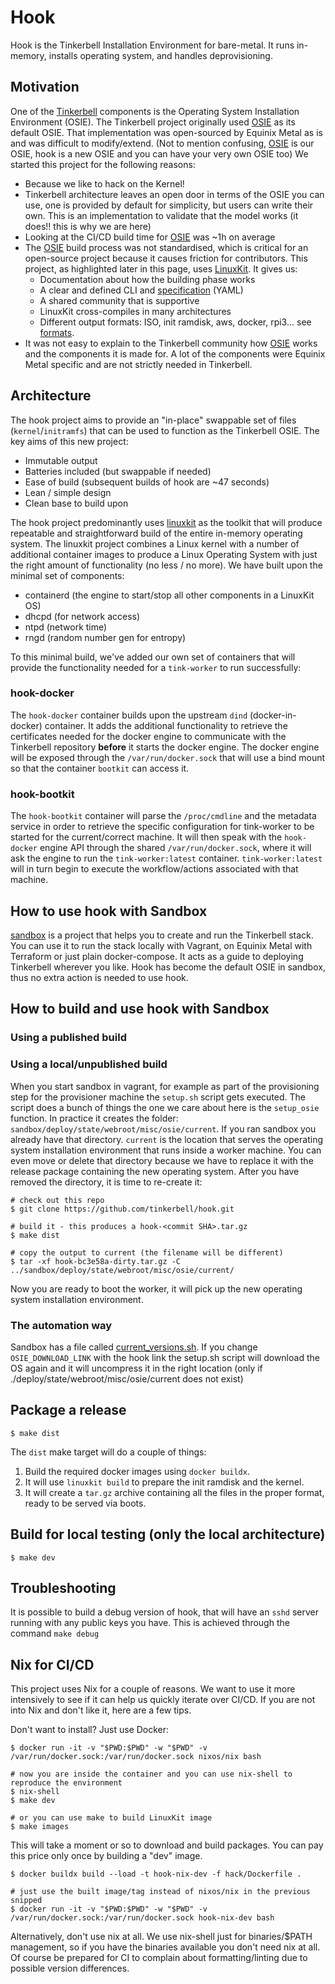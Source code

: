 # Hook

Hook is the Tinkerbell Installation Environment for bare-metal.
It runs in-memory, installs operating system, and handles deprovisioning.

## Motivation

One of the [Tinkerbell] components is the Operating System Installation Environment (OSIE).
The Tinkerbell project originally used [OSIE] as its default OSIE.
That implementation was open-sourced by Equinix Metal as is and was difficult to modify/extend.
(Not to mention confusing, [OSIE] is our OSIE, hook is a new OSIE and you can have your very own OSIE too)
We started this project for the following reasons:

- Because we like to hack on the Kernel!
- Tinkerbell architecture leaves an open door in terms of the OSIE you can use, one is provided by default for simplicity, but users can write their own.
  This is an implementation to validate that the model works (it does!! this is why we are here)
- Looking at the CI/CD build time for [OSIE] was ~1h on average
- The [OSIE] build process was not standardised, which is critical for an open-source project because it causes friction for contributors.
  This project, as highlighted later in this page, uses [LinuxKit].
  It gives us:
  - Documentation about how the building phase works
  - A clear and defined CLI and [specification] (YAML)
  - A shared community that is supportive
  - LinuxKit cross-compiles in many architectures
  - Different output formats: ISO, init ramdisk, aws, docker, rpi3... see [formats].
- It was not easy to explain to the Tinkerbell community how [OSIE] works and the components it is made for.
  A lot of the components were Equinix Metal specific and are not strictly needed in Tinkerbell.

## Architecture

The hook project aims to provide an "in-place" swappable set of files (`kernel`/`initramfs`) that can be used to function as the Tinkerbell OSIE.
The key aims of this new project:

- Immutable output
- Batteries included (but swappable if needed)
- Ease of build (subsequent builds of hook are ~47 seconds)
- Lean / simple design
- Clean base to build upon

The hook project predominantly uses [linuxkit] as the toolkit that will produce repeatable and straightforward build of the entire in-memory operating system.
The linuxkit project combines a Linux kernel with a number of additional container images to produce a Linux Operating System with just the right amount of functionality (no less / no more).
We have built upon the minimal set of components:

- containerd (the engine to start/stop all other components in a LinuxKit OS)
- dhcpd (for network access)
- ntpd (network time)
- rngd (random number gen for entropy)

To this minimal build, we've added our own set of containers that will provide the functionality needed for a `tink-worker` to run successfully:

### hook-docker

The `hook-docker` container builds upon the upstream `dind` (docker-in-docker) container.
It adds the additional functionality to retrieve the certificates needed for the docker engine to communicate with the Tinkerbell repository **before** it starts the docker engine.
The docker engine will be exposed through the `/var/run/docker.sock` that will use a bind mount so that the container `bootkit` can access it.

### hook-bootkit

The `hook-bootkit` container will parse the `/proc/cmdline` and the metadata service in order to retrieve the specific configuration for tink-worker to be started for the current/correct machine.
It will then speak with the `hook-docker` engine API through the shared `/var/run/docker.sock`, where it will ask the engine to run the `tink-worker:latest` container.
`tink-worker:latest` will in turn begin to execute the workflow/actions associated with that machine.

## How to use hook with Sandbox

[sandbox] is a project that helps you to create and run the Tinkerbell stack.
You can use it to run the stack locally with Vagrant, on Equinix Metal with Terraform or just plain docker-compose.
It acts as a guide to deploying Tinkerbell wherever you like.
Hook has become the default OSIE in sandbox, thus no extra action is needed to use hook.

## How to build and use hook with Sandbox

### Using a published build

### Using a local/unpublished build

When you start sandbox in vagrant, for example as part of the provisioning step for the provisioner machine the `setup.sh` script gets executed.
The script does a bunch of things the one we care about here is the `setup_osie` function.
In practice it creates the folder: `sandbox/deploy/state/webroot/misc/osie/current`.
If you ran sandbox you already have that directory.
`current` is the location that serves the operating system installation environment that runs inside a worker machine.
You can even move or delete that directory because we have to replace it with the release package containing the new operating system.
After you have removed the directory, it is time to re-create it:

```ShellSession
# check out this repo
$ git clone https://github.com/tinkerbell/hook.git

# build it - this produces a hook-<commit SHA>.tar.gz
$ make dist

# copy the output to current (the filename will be different)
$ tar -xf hook-bc3e58a-dirty.tar.gz -C ../sandbox/deploy/state/webroot/misc/osie/current/
```

Now you are ready to boot the worker, it will pick up the new operating system installation environment.

### The automation way

Sandbox has a file called [current_versions.sh].
If you change `OSIE_DOWNLOAD_LINK` with the hook link the setup.sh script will download the OS again and it will uncompress it in the right location (only if ./deploy/state/webroot/misc/osie/current does not exist)

## Package a release

```ShellSession
$ make dist
```

The `dist` make target will do a couple of things:

1. Build the required docker images using `docker buildx`.
2. It will use `linuxkit build` to prepare the init ramdisk and the kernel.
3. It will create a `tar.gz` archive containing all the files in the proper format, ready to be served via boots.

## Build for local testing (only the local architecture)

```ShellSession
$ make dev
```

## Troubleshooting

It is possible to build a debug version of hook, that will have an `sshd` server running with any public keys you have.
This is achieved through the command `make debug`

## Nix for CI/CD

This project uses Nix for a couple of reasons.
We want to use it more intensively to see if it can help us quickly iterate over CI/CD.
If you are not into Nix and don't like it, here are a few tips.

Don't want to install?
Just use Docker:

```ShellSession
$ docker run -it -v "$PWD:$PWD" -w "$PWD" -v /var/run/docker.sock:/var/run/docker.sock nixos/nix bash

# now you are inside the container and you can use nix-shell to reproduce the environment
$ nix-shell
$ make dev

# or you can use make to build LinuxKit image
$ make images
```

This will take a moment or so to download and build packages.
You can pay this price only once by building a "dev" image.

```ShellSession
$ docker buildx build --load -t hook-nix-dev -f hack/Dockerfile .

# just use the built image/tag instead of nixos/nix in the previous snipped
$ docker run -it -v "$PWD:$PWD" -w "$PWD" -v /var/run/docker.sock:/var/run/docker.sock hook-nix-dev bash
```

Alternatively, don't use nix at all.
We use nix-shell just for binaries/$PATH management, so if you have the binaries available you don't need nix at all.
Of course be prepared for CI to complain about formatting/linting due to possible version differences.

[current_versions.sh]: https://github.com/tinkerbell/sandbox/blob/main/current_versions.sh
[formats]: https://github.com/linuxkit/linuxkit/blob/master/README.md#booting-and-testing
[linuxkit]: https://github.com/linuxkit/linuxkit
[osie]: https://github.com/tinkerbell/osie
[sandbox]: https://github.com/tinkerbell/sandbox
[specification]: https://github.com/linuxkit/linuxkit/blob/master/docs/yaml.md
[tinkerbell]: https://tinkerbell.org

